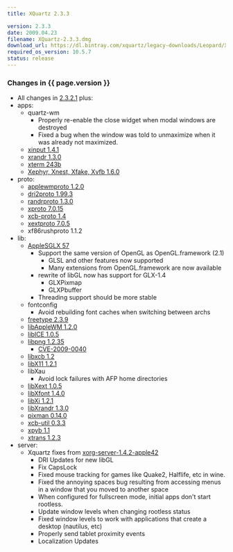 ```yaml
---
title: XQuartz 2.3.3

version: 2.3.3
date: 2009.04.23
filename: XQuartz-2.3.3.dmg
download_url: https://dl.bintray.com/xquartz/legacy-downloads/Leopard/X11-2.3.3.dmg
required_os_version: 10.5.7
status: release
---
```


### Changes in {{ page.version }} ###
  * All changes in [2.3.2.1](XQuartz-2.3.2.1.html) plus:
  * apps:
    * quartz-wm
      * Properly re-enable the close widget when modal windows are destroyed
      * Fixed a bug when the window was told to unmaximize when it was already not maximized.
    * [xinput 1.4.1](http://lists.freedesktop.org/archives/xorg-announce/2009-April/000810.html)
    * [xrandr 1.3.0](http://lists.freedesktop.org/archives/xorg-announce/2009-April/000809.html)
    * [xterm 243b](http://lists.freedesktop.org/archives/xorg/2009-March/044699.html)
    * [Xephyr, Xnest, Xfake, Xvfb 1.6.0](http://lists.freedesktop.org/archives/xorg-announce/2009-February/000784.html)
  * proto:
    * [applewmproto 1.2.0](http://lists.freedesktop.org/archives/xorg-announce/2009-March/000797.html)
    * [dri2proto 1.99.3](http://lists.freedesktop.org/archives/xorg-announce/2008-December/000700.html)
    * [randrproto 1.3.0](http://lists.freedesktop.org/archives/xorg-announce/2009-March/000799.html)
    * [xproto 7.0.15](http://lists.freedesktop.org/archives/xorg-announce/2009-March/000792.html)
    * [xcb-proto 1.4](http://lists.freedesktop.org/archives/xorg-announce/2009-February/000764.html)
    * [xextproto 7.0.5](http://lists.freedesktop.org/archives/xorg-announce/2009-January/000756.html)
    * xf86rushproto 1.1.2
  * lib:
    * [AppleSGLX 57](https://xquartz.macosforge.org/trac/browser/AppleSGLX/trunk/RELEASE_NOTES?rev=334)
      * Support the same version of OpenGL as OpenGL.framework (2.1)
        * GLSL and other features now supported
        * Many extensions from OpenGL.framework are now available
      * rewrite of libGL now has support for GLX-1.4
        * GLXPixmap
        * GLXPbuffer
      * Threading support should be more stable
    * fontconfig
      * Avoid rebuilding font caches when switching between archs
    * [freetype 2.3.9](http://freetype.sourceforge.net/index2.html#release-freetype-2.3.9)
    * [libAppleWM 1.2.0](http://lists.freedesktop.org/archives/xorg-announce/2009-March/000798.html)
    * [libICE 1.0.5](http://lists.freedesktop.org/archives/xorg/2009-January/042171.html)
    * [libpng 1.2.35](ftp://ftp.simplesystems.org/pub/libpng/png/src/history/libpng-1.2.35-README.txt)
      * [ CVE-2009-0040 ](http://cve.mitre.org/cgi-bin/cvename.cgi?name=CVE-2009-0040)
    * [libxcb 1.2](http://lists.freedesktop.org/archives/xorg-announce/2009-February/000765.html)
    * [libX11 1.2.1](http://lists.freedesktop.org/archives/xorg-announce/2009-April/000814.html)
    * libXau
      * Avoid lock failures with AFP home directories
    * [libXext 1.0.5](http://lists.freedesktop.org/archives/xorg-announce/2009-January/000757.html)
    * [libXfont 1.4.0](http://lists.freedesktop.org/archives/xorg-announce/2009-February/000770.html)
    * [libXi 1.2.1](http://lists.freedesktop.org/archives/xorg-announce/2009-February/000785.html)
    * [libXrandr 1.3.0](http://lists.freedesktop.org/archives/xorg-announce/2009-March/000800.html)
    * [pixman 0.14.0](http://lists.freedesktop.org/archives/xorg-announce/2009-February/000761.html)
    * [xcb-util 0.3.3](http://lists.freedesktop.org/archives/xorg-announce/2009-January/000758.html)
    * [xpyb 1.1](http://lists.freedesktop.org/archives/xorg-announce/2009-April/000815.html)
    * [xtrans 1.2.3](http://lists.freedesktop.org/archives/xorg-announce/2009-January/000743.html)
  * server:
    * Xquartz fixes from [xorg-server-1.4.2-apple42](https://github.com/XQuartz/xorg-server/commits/9435fc5e20e25ce66ec85bde033daff51f39f69c)
      * DRI Updates for new libGL
      * Fix CapsLock
      * Fixed mouse tracking for games like Quake2, Halflife, etc in wine.
      * Fixed the annoying spaces bug resulting from accessing menus in a window that you moved to another space
      * When configured for fullscreen mode, initial apps don't start rootless.
      * Update window levels when changing rootless status
      * Fixed window levels to work with applications that create a desktop (nautilus, etc)
      * Properly send tablet proximity events
      * Localization Updates
